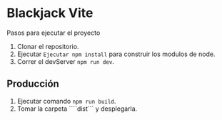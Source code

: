 # Blackjack Vite

Pasos para ejecutar el proyecto

1. Clonar el repositorio.
2. Ejecutar ```Ejecutar npm install``` para construir los modulos de node.
3. Correr el devServer ```npm run dev```.

## Producción

1. Ejecutar comando ```npm run build```.
2. Tomar la carpeta ````dist``` y desplegarla.